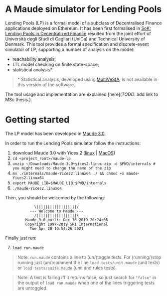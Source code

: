 # A Maude simulator for Lending Pools

Lending Pools (LP) is a formal model of a subclass of Decentralised Finance applications deployed on Ethereum. It has been first formalised in [SoK: Lending Pools in Decentralized Finance](https://arxiv.org/abs/2012.13230) resulted from the joint effort of Università degli Studi di Cagliari (UniCa) and Technical University of Denmark. This tool provides a formal specification and discrete-event simulator of LP, supporting a number of analysis on the model:

- reachability analysis;
- LTL model checking on finite state-space;
- statistical analysis\*. 

> \* Statistical analysis, developed using [MultiVeStA](https://github.com/andrea-vandin/MultiVeStA/wiki), is not available in this version of the software.

The tool usage and implementation are explained [here](*TODO*: add link to MSc thesis.). 

# Getting started

The LP model has been developed in [Maude 3.0](http://maude.cs.illinois.edu/w/index.php?title=Maude_download_and_installation&oldid=252). 

In order to run the Lending Pools simulator follow the instructions:

1. download Maude 3.0 with Yices 2 ([linux](http://maude.cs.illinois.edu/w/images/2/27/Maude-3.0%2Byices2-linux.zip) | [MacOS](http://maude.cs.illinois.edu/w/images/b/bb/Maude-3.0%2Byices2-osx.zip))
2. `cd <project_root>/maude-lp`
3. `unzip ~/Downloads/Maude-3.0+yices2-linux.zip -d $PWD/internals # you might need to change the name of the zip` 
4. `mv ./internals/maude-Yices2.linux64 ./ && chmod +x maude-Yices2.linux64`
5. `export MAUDE_LIB=$MAUDE_LIB:$PWD/internals`
6. `./maude-Yices2.linux64`

Then, you should be welcomed by the following:

```
		     \||||||||||||||||||/
		   --- Welcome to Maude ---
		     /||||||||||||||||||\
	     Maude 3.0 built: Dec 16 2019 20:24:06
	     Copyright 1997-2019 SRI International
		   Tue Apr 20 10:54:26 2021
```

Finally just run:

7. `load run.maude`

> Note: `run.maude` contains a line to (un/)toggle tests. For (running/)stop running just (un/)comment the line `load tests/unit.maude` (unit tests) or `load tests/suite.maude` (unit and rules tests). 

> Note: A test is failing iff it returns false, so just search for `"false"` in the output of `load run.maude` when one of the lines triggering tests are untoggled.
